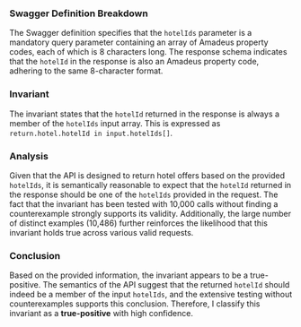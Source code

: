 ### Swagger Definition Breakdown
The Swagger definition specifies that the `hotelIds` parameter is a mandatory query parameter containing an array of Amadeus property codes, each of which is 8 characters long. The response schema indicates that the `hotelId` in the response is also an Amadeus property code, adhering to the same 8-character format.

### Invariant
The invariant states that the `hotelId` returned in the response is always a member of the `hotelIds` input array. This is expressed as `return.hotel.hotelId in input.hotelIds[]`.

### Analysis
Given that the API is designed to return hotel offers based on the provided `hotelIds`, it is semantically reasonable to expect that the `hotelId` returned in the response should be one of the `hotelIds` provided in the request. The fact that the invariant has been tested with 10,000 calls without finding a counterexample strongly supports its validity. Additionally, the large number of distinct examples (10,486) further reinforces the likelihood that this invariant holds true across various valid requests.

### Conclusion
Based on the provided information, the invariant appears to be a true-positive. The semantics of the API suggest that the returned `hotelId` should indeed be a member of the input `hotelIds`, and the extensive testing without counterexamples supports this conclusion. Therefore, I classify this invariant as a **true-positive** with high confidence.
